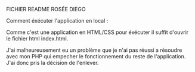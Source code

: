 FICHIER README ROSÉE DIEGO

Comment éxécuter l'application en local :

Comme c'est une application en HTML/CSS pour éxécuter il suffit d'ouvrir le fichier html index.html.

J'ai malheureusement eu un problème que je n'ai pas réussi a résoudre avec mon PHP qui empecher le fonctionnement du reste de l'application. J'ai donc pris la décision de l'enlever.
